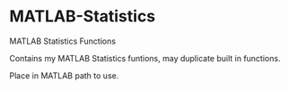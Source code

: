 MATLAB-Statistics
=================

MATLAB Statistics Functions

Contains my MATLAB Statistics funtions, may duplicate built in functions.

Place in MATLAB path to use.
